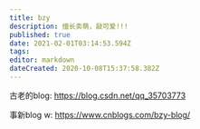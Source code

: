 ```yaml
---
title: bzy
description: 擅长卖萌，敲可爱!!!
published: true
date: 2021-02-01T03:14:53.594Z
tags: 
editor: markdown
dateCreated: 2020-10-08T15:37:58.382Z
---
```


古老的blog: https://blog.csdn.net/qq_35703773

事新blog w: https://www.cnblogs.com/bzy-blog/